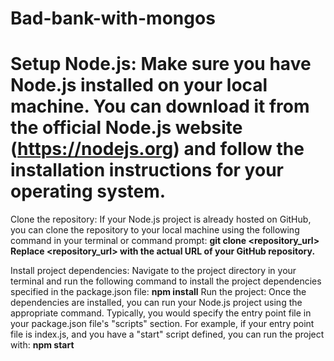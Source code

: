 # Bad-bank-with-mongos
# Setup Node.js: Make sure you have Node.js installed on your local machine. You can download it from the official Node.js website (https://nodejs.org) and follow the installation instructions for your operating system.

Clone the repository: If your Node.js project is already hosted on GitHub, you can clone the repository to your local machine using the following command in your terminal or command prompt:
**git clone <repository_url>**
**Replace <repository_url> with the actual URL of your GitHub repository.**

Install project dependencies: Navigate to the project directory in your terminal and run the following command to install the project dependencies specified in the package.json file:
**npm install**
Run the project: Once the dependencies are installed, you can run your Node.js project using the appropriate command. Typically, you would specify the entry point file in your package.json file's "scripts" section. For example, if your entry point file is index.js, and you have a "start" script defined, you can run the project with:
**npm start**
